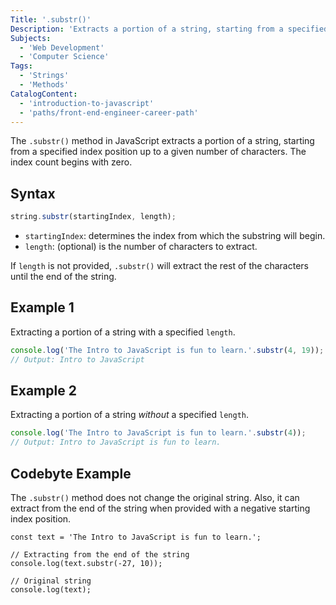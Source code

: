 ```yaml
---
Title: '.substr()'
Description: 'Extracts a portion of a string, starting from a specified position up to a given number of characters.'
Subjects:
  - 'Web Development'
  - 'Computer Science'
Tags:
  - 'Strings'
  - 'Methods'
CatalogContent:
  - 'introduction-to-javascript'
  - 'paths/front-end-engineer-career-path'
---
```


The `.substr()` method in JavaScript extracts a portion of a string, starting from a specified index position up to a given number of characters. The index count begins with zero.

## Syntax

```js
string.substr(startingIndex, length);
```

- `startingIndex`: determines the index from which the substring will begin.
- `length`: (optional) is the number of characters to extract.

If `length` is not provided, `.substr()` will extract the rest of the characters until the end of the string.

## Example 1

Extracting a portion of a string with a specified `length`.

```js
console.log('The Intro to JavaScript is fun to learn.'.substr(4, 19));
// Output: Intro to JavaScript
```

## Example 2

Extracting a portion of a string _without_ a specified `length`.

```js
console.log('The Intro to JavaScript is fun to learn.'.substr(4));
// Output: Intro to JavaScript is fun to learn.
```

## Codebyte Example

The `.substr()` method does not change the original string. Also, it can extract from the end of the string when provided with a negative starting index position.

```codebyte/js
const text = 'The Intro to JavaScript is fun to learn.';

// Extracting from the end of the string
console.log(text.substr(-27, 10));

// Original string
console.log(text);
```
